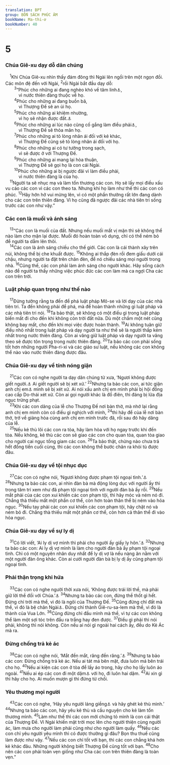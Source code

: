 ```yaml
---
translation: BPT
group: BỐN SÁCH PHÚC ÂM
bookName: Ma-thi-ơ 
bookNumber: 40
---
```


<div class="title"><h1>5</h1><h3>Chúa Giê-xu dạy dỗ dân chúng</h3></div>
<span class="verse mat_5_1"> <sup>1</sup>Khi Chúa Giê-xu nhìn thấy đám đông thì Ngài lên ngồi trên một ngọn đồi. Các môn đệ đến với Ngài,</span>
<span class="verse mat_5_2"><sup>2</sup>rồi Ngài bắt đầu dạy dỗ:<br/></span>
<span class="verse mat_5_3">  <sup>3</sup>“Phúc cho những ai đang nghèo khó về tâm linh<a data-toggle="tooltip" data-placement="bottom" title="Nghĩa đen “nghèo về tinh thần.”">⚓</a>,<br/>   vì nước thiên đàng thuộc về họ.<br/></span>
<span class="verse mat_5_4">  <sup>4</sup>Phúc cho những ai đang buồn bã,<br/>   vì Thượng Đế sẽ an ủi họ.<br/></span>
<span class="verse mat_5_5">  <sup>5</sup>Phúc cho những ai khiêm nhường,<br/>   vì họ sẽ nhận được đất.<a data-toggle="tooltip" data-placement="bottom" title="Chúa đã hứa (Thi 37:11). Đây có thể có nghĩa là “đất hứa thuộc linh” nhưng cũng có nghĩa “đất sẽ thuộc về họ.”">⚓</a><br/></span>
<span class="verse mat_5_6">  <sup>6</sup>Phúc cho những ai lúc nào cũng cố gắng làm điều phải<a data-toggle="tooltip" data-placement="bottom" title="Nghĩa đen “đói khát sự công chính.”">⚓</a>,<br/>   vì Thượng Đế sẽ thỏa mãn họ.<br/></span>
<span class="verse mat_5_7">  <sup>7</sup>Phúc cho những ai tỏ lòng nhân ái đối với kẻ khác,<br/>   vì Thượng Đế cũng sẽ tỏ lòng nhân ái đối với họ.<br/></span>
<span class="verse mat_5_8">  <sup>8</sup>Phúc cho những ai có tư tưởng trong sạch,<br/>   vì sẽ được ở với Thượng Đế.<br/></span>
<span class="verse mat_5_9">  <sup>9</sup>Phúc cho những ai mang lại hòa thuận,<br/>   vì Thượng Đế sẽ gọi họ là con cái Ngài.<br/></span>
<span class="verse mat_5_10">  <sup>10</sup>Phúc cho những ai bị ngược đãi vì làm điều phải,<br/>   vì nước thiên đàng là của họ.<br/></span>
<span class="verse mat_5_11"> <sup>11</sup>Người ta sẽ nhục mạ và làm tổn thương các con. Họ sẽ lấy mọi điều xấu vu cáo các con vì các con theo ta. Nhưng khi họ làm như thế thì các con có phúc.</span>
<span class="verse mat_5_12"><sup>12</sup>Hãy hớn hở vui mừng lên, vì có một phần thưởng rất lớn đang dành cho các con trên thiên đàng. Vì họ cũng đã ngược đãi các nhà tiên tri sống trước các con như vậy.”<br/></span>
<div class="title"><h3>Các con là muối và ánh sáng</h3></div>
<span class="verse mat_5_13"> <sup>13</sup>“Các con là muối của đất. Nhưng nếu muối mất vị mặn thì sẽ không thể nào làm cho mặn lại được. Muối đó hoàn toàn vô dụng, chỉ có thể ném bỏ để người ta dẫm lên thôi.<br/></span>
<span class="verse mat_5_14"> <sup>14</sup>Các con là ánh sáng chiếu cho thế giới. Các con là cái thành xây trên núi, không thể bị che khuất được.</span>
<span class="verse mat_5_15"><sup>15</sup>Không ai thắp đèn rồi đem giấu dưới cái chậu, nhưng người ta đặt trên chân đèn, để nó chiếu sáng mọi người trong nhà.</span>
<span class="verse mat_5_16"><sup>16</sup>Cũng thế, các con phải làm ánh sáng cho người khác. Hãy sống cách nào để người ta thấy những việc phúc đức các con làm mà ca ngợi Cha các con trên trời.<br/></span>
<div class="title"><h3>Luật pháp quan trọng như thế nào</h3></div>
<span class="verse mat_5_17"> <sup>17</sup>Đừng tưởng rằng ta đến để phá luật pháp Mô-se và lời dạy của các nhà tiên tri. Ta đến không phải để phá, mà để hoàn thành những gì luật pháp và các nhà tiên tri nói.</span>
<span class="verse mat_5_18"><sup>18</sup>Ta bảo thật, sẽ không có một điều gì trong luật pháp biến mất đi cho đến khi không còn trời đất nữa. Dù một chấm một nét cũng không bay mất, cho đến khi mọi việc được hoàn thành.</span>
<span class="verse mat_5_19"><sup>19</sup>Ai không tuân giữ điều nhỏ nhất trong luật pháp và dạy người ta như thế sẽ là người thấp kém nhất trong nước thiên đàng. Còn ai vâng giữ luật pháp và dạy người ta vâng theo sẽ được tôn trọng trong nước thiên đàng.</span>
<span class="verse mat_5_20"><sup>20</sup>Ta bảo các con phải sống tốt hơn những người Pha-ri-xi và các giáo sư luật, nếu không các con không thể nào vào nước thiên đàng được đâu.<br/></span>
<div class="title"><h3>Chúa Giê-xu dạy về tính nóng giận</h3></div>
<span class="verse mat_5_21"> <sup>21</sup>Các con có nghe người ta dạy dân chúng từ xưa, ‘Ngươi không được giết người.<a data-toggle="tooltip" data-placement="bottom" title="Xuất 20:13; Phục 5:18.">⚓</a> Ai giết người sẽ bị xét xử.’</span>
<span class="verse mat_5_22"><sup>22</sup>Nhưng ta bảo các con, ai tức giận anh chị em<a data-toggle="tooltip" data-placement="bottom" title="Mặc dù bản Hi-lạp ghi “anh em” trong phần nầy và các phần khác, nhưng lời Chúa Giê-xu nói ở đây áp dụng chung cho cả hội thánh, gồm nam lẫn nữ.">⚓</a> mình sẽ bị xét xử. Ai nói xấu anh chị em mình phải bị hội đồng cao cấp Do-thái xét xử. Còn ai gọi người khác là đồ điên, thì đáng bị lửa địa ngục trừng phạt.<br/></span>
<span class="verse mat_5_23"> <sup>23</sup>Khi các con dâng của lễ cho Thượng Đế nơi bàn thờ, mà nhớ lại rằng anh chị em mình còn có điều gì nghịch với mình,</span>
<span class="verse mat_5_24"><sup>24</sup>thì hãy để của lễ nơi bàn thờ, trở về giảng hòa cùng anh chị em mình trước đã, rồi sau đó hãy dâng của lễ.<br/></span>
<span class="verse mat_5_25"> <sup>25</sup>Nếu kẻ thù lôi các con ra tòa, hãy làm hòa với họ ngay trước khi đến tòa. Nếu không, kẻ thù các con sẽ giao các con cho quan tòa, quan tòa giao cho người cai ngục tống giam các con.</span>
<span class="verse mat_5_26"><sup>26</sup>Ta bảo thật, chừng nào chưa trả hết đồng tiền cuối cùng, thì các con không thể bước chân ra khỏi tù được đâu.<br/></span>
<div class="title"><h3>Chúa Giê-xu dạy về tội nhục dục</h3></div>
<span class="verse mat_5_27"> <sup>27</sup>Các con có nghe nói, ‘Ngươi không được phạm tội ngoại tình.’<a data-toggle="tooltip" data-placement="bottom" title="Xuất 20:14; Phục 5:18.">⚓</a></span>
<span class="verse mat_5_28"><sup>28</sup>Nhưng ta bảo các con, ai nhìn đàn bà mà động lòng dục với người ấy thì trong tâm trí xem như đã phạm tội ngoại tình với người đàn bà ấy rồi.</span>
<span class="verse mat_5_29"><sup>29</sup>Nếu mắt phải của các con xui khiến các con phạm tội, thì hãy móc và ném nó đi. Chẳng thà thiếu mất một phần cơ thể, còn hơn toàn thân thể bị ném vào hỏa ngục.</span>
<span class="verse mat_5_30"><sup>30</sup>Nếu tay phải các con xui khiến các con phạm tội, hãy chặt nó và ném bỏ đi. Chẳng thà thiếu mất một phần cơ thể, còn hơn cả thân thể đi vào hỏa ngục.<br/></span>
<div class="title"><h3>Chúa Giê-xu dạy về sự ly dị</h3></div>
<span class="verse mat_5_31"> <sup>31</sup>Có lời viết, ‘Ai ly dị vợ mình thì phải cho người ấy giấy ly hôn.’<a data-toggle="tooltip" data-placement="bottom" title="Phục 24:1.">⚓</a></span>
<span class="verse mat_5_32"><sup>32</sup>Nhưng ta bảo các con: Ai ly dị vợ mình là làm cho người đàn bà ấy phạm tội ngoại tình. Chỉ có một nguyên nhân duy nhất để ly dị vợ là nếu nàng ăn nằm với một người đàn ông khác. Còn ai cưới người đàn bà bị ly dị ấy cũng phạm tội ngoại tình.<br/></span>
<div class="title"><h3>Phải thận trọng khi hứa</h3></div>
<span class="verse mat_5_33"> <sup>33</sup>Các con có nghe người thời xưa nói, ‘Không được trái lời thề, mà phải giữ lời thề đối với Chúa.’<a data-toggle="tooltip" data-placement="bottom" title="Xem các sách Lê-vi 19:12; Dân 30:2; Phục 23:21.">⚓</a></span>
<span class="verse mat_5_34"><sup>34</sup>Nhưng ta bảo các con, đừng thề thốt gì hết. Đừng chỉ trời mà thề, vì đó là ngôi của Thượng Đế.</span>
<span class="verse mat_5_35"><sup>35</sup>Cũng đừng chỉ đất mà thề, vì đó là bệ chân Ngài<a data-toggle="tooltip" data-placement="bottom" title="Hay “đất thuộc về Ngài.”">⚓</a>. Đừng chỉ thành Giê-ru-sa-lem mà thề, vì đó là thành của Vua Lớn.</span>
<span class="verse mat_5_36"><sup>36</sup>Cũng đừng chỉ đầu mình mà thề, vì tự các con không thể làm một sợi tóc trên đầu ra trắng hay đen được.</span>
<span class="verse mat_5_37"><sup>37</sup>Điều gì phải thì nói phải, không thì nói không. Còn nếu ai nói gì ngoài hai cách ấy, đều do Kẻ Ác mà ra.<br/></span>
<div class="title"><h3>Đừng chống trả kẻ ác</h3></div>
<span class="verse mat_5_38"> <sup>38</sup>Các con có nghe nói, ‘Mắt đền mắt, răng đền răng.’<a data-toggle="tooltip" data-placement="bottom" title="Xuất 21:24; Lê-vi 24:20.">⚓</a></span>
<span class="verse mat_5_39"><sup>39</sup>Nhưng ta bảo các con: Đừng chống trả kẻ ác. Nếu ai tát má bên mặt, đưa luôn má bên trái cho họ.</span>
<span class="verse mat_5_40"><sup>40</sup>Nếu ai kiện các con ở tòa để lấy áo trong, hãy cho họ lấy luôn áo ngoài.</span>
<span class="verse mat_5_41"><sup>41</sup>Nếu ai ép các con đi một dặm<a data-toggle="tooltip" data-placement="bottom" title="Khoảng một cây số rưỡi.">⚓</a> với họ, đi luôn hai dặm.</span>
<span class="verse mat_5_42"><sup>42</sup>Ai xin gì thì hãy cho họ. Ai muốn mượn gì thì đừng từ chối.<br/></span>
<div class="title"><h3>Yêu thương mọi người</h3></div>
<span class="verse mat_5_43"> <sup>43</sup>Các con có nghe, ‘Hãy yêu người láng giềng<a data-toggle="tooltip" data-placement="bottom" title="Lê-vi 19:18.">⚓</a> và hãy ghét kẻ thù mình.’</span>
<span class="verse mat_5_44"><sup>44</sup>Nhưng ta bảo các con, hãy yêu kẻ thù và cầu nguyện cho kẻ làm tổn thương mình.</span>
<span class="verse mat_5_45"><sup>45</sup>Làm như thế thì các con mới chứng tỏ mình là con cái thật của Thượng Đế. Vì Ngài khiến mặt trời mọc lên cho người thiện cùng người ác, làm mưa cho người làm phải cũng như cho người làm quấy.</span>
<span class="verse mat_5_46"><sup>46</sup>Nếu các con chỉ yêu người yêu mình thì có được thưởng gì đâu? Bọn thu thuế cũng làm được như vậy.</span>
<span class="verse mat_5_47"><sup>47</sup>Nếu các con chỉ tốt với bạn, thì các con chẳng khá hơn kẻ khác đâu. Những người không biết Thượng Đế cũng tốt với bạn.</span>
<span class="verse mat_5_48"><sup>48</sup>Cho nên các con phải toàn vẹn giống như Cha các con trên thiên đàng là toàn vẹn.”<br/></span>
